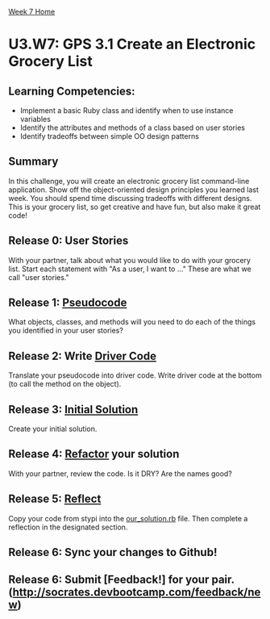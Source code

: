 [Week 7 Home](../)

# U3.W7: GPS 3.1 Create an Electronic Grocery List

## Learning Competencies:
- Implement a basic Ruby class and identify when to use instance variables
- Identify the attributes and methods of a class based on user stories
- Identify tradeoffs between simple OO design patterns

## Summary
In this challenge, you will create an electronic grocery list command-line application. Show off the object-oriented design principles you learned last week. You should spend time discussing tradeoffs with different designs. This is your grocery list, so get creative and have fun, but also make it great code!


## Release 0: User Stories
With your partner, talk about what you would like to do with your grocery list. Start each statement with "As a user, I want to ..." These are what we call "user stories." 

## Release 1: [Pseudocode](../../references/pseudocode.md)
What objects, classes, and methods will you need to do each of the things you identified in your user stories?

## Release 2: Write [Driver Code](../../references/driver_code.md)
Translate your pseudocode into driver code. 
Write driver code at the bottom (to call the method on the object). 

## Release 3: [Initial Solution](../../references/initial_solution.md)
Create your initial solution. 

## Release 4: [Refactor](../../references/refactoring.md) your solution
With your partner, review the code. Is it DRY? Are the names good?

## Release 5: [Reflect](../../references/reflection.md)
Copy your code from stypi into the [our_solution.rb](our_solution.rb) file. Then complete a reflection in the designated section. 

## Release 6: Sync your changes to Github!

## Release 6: Submit [Feedback!] for your pair.(http://socrates.devbootcamp.com/feedback/new)